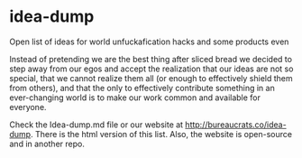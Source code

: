 # idea-dump
Open list of ideas for world unfuckafication hacks and some products even

Instead of pretending we are the best thing after sliced bread we decided to step away from our egos and accept the realization that our ideas are not so special, that we cannot realize them all (or enough to effectively shield them from others), and that the only to effectively contribute something in an ever-changing world is to make our work common and available for everyone.

Check the Idea-dump.md file or our website at http://bureaucrats.co/idea-dump. There is the html version of this list. Also, the website is open-source and in another repo.
